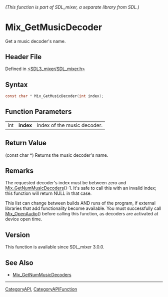 ###### (This function is part of SDL_mixer, a separate library from SDL.)
# Mix_GetMusicDecoder

Get a music decoder's name.

## Header File

Defined in [<SDL3_mixer/SDL_mixer.h>](https://github.com/libsdl-org/SDL_mixer/blob/main/include/SDL3_mixer/SDL_mixer.h)

## Syntax

```c
const char * Mix_GetMusicDecoder(int index);
```

## Function Parameters

|     |           |                             |
| --- | --------- | --------------------------- |
| int | **index** | index of the music decoder. |

## Return Value

(const char *) Returns the music decoder's name.

## Remarks

The requested decoder's index must be between zero and
[Mix_GetNumMusicDecoders](Mix_GetNumMusicDecoders)()-1. It's safe to call
this with an invalid index; this function will return NULL in that case.

This list can change between builds AND runs of the program, if external
libraries that add functionality become available. You must successfully
call [Mix_OpenAudio](Mix_OpenAudio)() before calling this function, as
decoders are activated at device open time.

## Version

This function is available since SDL_mixer 3.0.0.

## See Also

- [Mix_GetNumMusicDecoders](Mix_GetNumMusicDecoders)

----
[CategoryAPI](CategoryAPI), [CategoryAPIFunction](CategoryAPIFunction)

